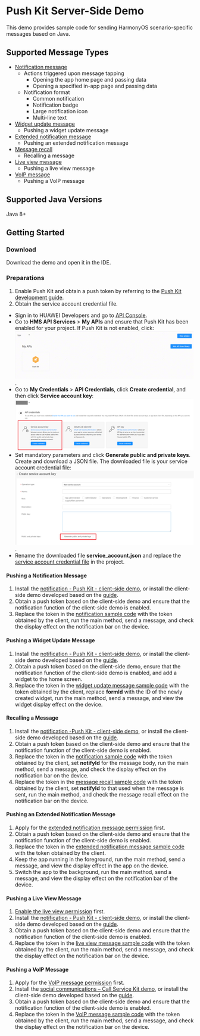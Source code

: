 # Push Kit Server-Side Demo

This demo provides sample code for sending HarmonyOS scenario-specific messages based on Java.

## Supported Message Types

- [Notification message](src/main/java/com/huawei/push/NotificationExamples.java)
  - Actions triggered upon message tapping
    - Opening the app home page and passing data
    - Opening a specified in-app page and passing data
  - Notification format
    - Common notification
    - Notification badge
    - Large notification icon
    - Multi-line text
- [Widget update message](src/main/java/com/huawei/push/FormUpdateExamples.java)
  - Pushing a widget update message
- [Extended notification message](src/main/java/com/huawei/push/ExtensionExamples.java)
  - Pushing an extended notification message
- [Message recall](src/main/java/com/huawei/push/RevokeExamples.java)
  - Recalling a message
- [Live view message](src/main/java/com/huawei/push/LiveViewExamples.java)
  - Pushing a live view message
- [VoIP message](src/main/java/com/huawei/push/VOIPExamples.java)
  - Pushing a VoIP message

## Supported Java Versions

Java 8+

## Getting Started

### Download

Download the demo and open it in the IDE.

### Preparations

1. Enable Push Kit and obtain a push token by referring to the [Push Kit development guide](https://developer.huawei.com/consumer/en/doc/harmonyos-guides/push-kit-guide-0000001821033161).
2. Obtain the service account credential file.

- Sign in to HUAWEI Developers and go to [API Console](https://developer.huawei.com/consumer/en/console/setting/memberAccountDetail).
- Go to **HMS API Services** > **My APIs** and ensure that Push Kit has been enabled for your project. If Push Kit is not enabled, click: ![image](src/main/resources/screenshots/4.png).
- Go to **My Credentials** > **API Credentials**, click **Create credential**, and then click **Service account key**: ![image](src/main/resources/screenshots/5.png)
- Set mandatory parameters and click **Generate public and private keys**. Create and download a JSON file. The downloaded file is your service account credential file: ![image](src/main/resources/screenshots/6.png).
- Rename the downloaded file **service_account.json** and replace the [service account credential file](src/main/resources/service_account.json) in the project.

#### Pushing a Notification Message
1. Install the [notification - Push Kit - client-side demo](https://gitee.com/harmonyos_samples/push-kit_-sample-code_-clientdemo_-arkts), or install the client-side demo developed based on the [guide](https://developer.huawei.com/consumer/en/doc/harmonyos-guides/push-send-alert#section17790171616598).
2. Obtain a push token based on the client-side demo and ensure that the notification function of the client-side demo is enabled.
3. Replace the token in the [notification sample code](src/main/java/com/huawei/push/NotificationExamples.java) with the token obtained by the client, run the main method, send a message, and check the display effect on the notification bar on the device.

#### Pushing a Widget Update Message
1. Install the [notification - Push Kit - client-side demo](https://gitee.com/harmonyos_samples/push-kit_-sample-code_-clientdemo_-arkts), or install the client-side demo developed based on the [guide](https://developer.huawei.com/consumer/en/doc/harmonyos-guides/push-form-update#section17903738421).
2. Obtain a push token based on the client-side demo, ensure that the notification function of the client-side demo is enabled, and add a widget to the home screen.
3. Replace the token in the [widget update message sample code](src/main/java/com/huawei/push/FormUpdateExamples.java) with the token obtained by the client, replace **formId** with the ID of the newly created widget, run the main method, send a message, and view the widget display effect on the device.

#### Recalling a Message
1. Install the [notification -Push Kit - client-side demo](https://gitee.com/harmonyos_samples/push-kit_-sample-code_-clientdemo_-arkts), or install the client-side demo developed based on the [guide](https://developer.huawei.com/consumer/en/doc/harmonyos-guides/push-revoke-alert#section1310252910014).
2. Obtain a push token based on the client-side demo and ensure that the notification function of the client-side demo is enabled.
3. Replace the token in the [notification sample code](src/main/java/com/huawei/push/NotificationExamples.java) with the token obtained by the client, set **notifyId** for the message body, run the main method, send a message, and check the display effect on the notification bar on the device.
4. Replace the token in the [message recall sample code](src/main/java/com/huawei/push/RevokeExamples.java) with the token obtained by the client, set **notifyId** to that used when the message is sent, run the main method, and check the message recall effect on the notification bar on the device.

#### Pushing an Extended Notification Message
1. Apply for the [extended notification message permission](https://developer.huawei.com/consumer/en/doc/harmonyos-guides/push-apply-right#section159981112245) first.
3. Obtain a push token based on the client-side demo and ensure that the notification function of the client-side demo is enabled.
4. Replace the token in the [extended notification message sample code](src/main/java/com/huawei/push/ExtensionExamples.java) with the token obtained by the client.
5. Keep the app running in the foreground, run the main method, send a message, and view the display effect in the app on the device.
6. Switch the app to the background, run the main method, send a message, and view the display effect on the notification bar of the device.

#### Pushing a Live View Message
1. [Enable the live view permission](https://developer.huawei.com/consumer/en/doc/harmonyos-guides/liveview-rights) first.
2. Install the [notification - Push Kit - client-side demo](https://gitee.com/harmonyos_samples/push-kit_-sample-code_-clientdemo_-arkts), or install the client-side demo developed based on the [guide](https://developer.huawei.com/consumer/en/doc/harmonyos-guides/push-update-liveview#section207201926151512).
3. Obtain a push token based on the client-side demo and ensure that the notification function of the client-side demo is enabled.
4. Replace the token in the [live view message sample code](src/main/java/com/huawei/push/LiveViewExamples.java) with the token obtained by the client, run the main method, send a message, and check the display effect on the notification bar on the device.

#### Pushing a VoIP Message
1. Apply for the [VoIP message permission](https://developer.huawei.com/consumer/en/doc/harmonyos-guides/push-apply-right#section7291115452410) first.
2. Install the [social communications – Call Service Kit demo](https://gitee.com/harmonyos_samples/callkit-samplecode-voipdemo-arkts), or install the client-side demo developed based on the [guide](https://developer.huawei.com/consumer/en/doc/harmonyos-guides/push-voip#section41452724812).
3. Obtain a push token based on the client-side demo and ensure that the notification function of the client-side demo is enabled.
4. Replace the token in the [VoIP message sample code](src/main/java/com/huawei/push/VOIPExamples.java) with the token obtained by the client, run the main method, send a message, and check the display effect on the notification bar on the device.
